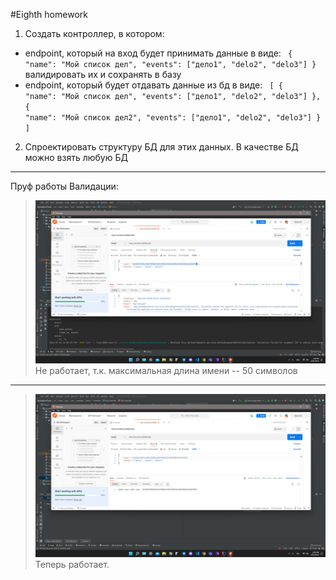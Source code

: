 #Eighth homework

1) Создать контроллер, в котором:
* endpoint, который на вход будет принимать данные в виде:
  <code>
  {
  "name": "Мой список дел",
  "events": ["дело1", "delo2", "delo3"]
  }
  </code>
  валидировать их и сохранять в базу
* endpoint, который будет отдавать данные из бд в виде:
  <code>
  [
  {
  "name": "Мой список дел",
  "events": ["дело1", "delo2", "delo3"]
  },
  {
  "name": "Мой список дел2",
  "events": ["дело1", "delo2", "delo3"]
  }
  ]
  </code>
2) Спроектировать структуру БД для этих данных. В качестве БД можно взять любую БД
---
Пруф работы Валидации:
>![img.png](img.png)
Не работает, т.к. максимальная длина имени -- 50 символов
---
> ![img_1.png](img_1.png)
Теперь работает.